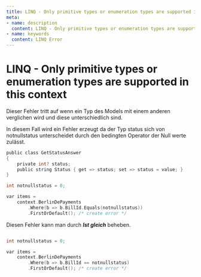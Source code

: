 ```yaml
---
title: LINQ - Only primitive types or enumeration types are supported in this context
meta:
- name: description
  content: LINQ - Only primitive types or enumeration types are supported in this context
- name: keywords 
  content: LINQ Error
---
```


# LINQ - Only primitive types or enumeration types are supported in this context
 
Dieser Fehler tritt auf wenn ein Typ des Models mit einem anderen verglichen wird und diese unterschiedlich sind.


In diesem Fall wird ein Fehler erzeugt da der Typ status sich von notnullstatus unterscheidet durch den bedingten Operator der Null werte zulässt.

```c  {3,7,11}
public class GetStatusAnswer 
{
    private int? status;
    public string Status { get => status; set => status = value; }
}

int notnullstatus = 0;

var items = 
    context.BerlinDePayments
        .Where(b => b.BillId.Equals(notnullstatus))
        .FirstOrDefault(); /* create error */
```

Diesen Fehler kann man durch ***Ist gleich*** beheben.

```c {6}

int notnullstatus = 0;

var items = 
    context.BerlinDePayments
        .Where(b => b.BillId == notnullstatus)
        .FirstOrDefault(); /* create error */
```
